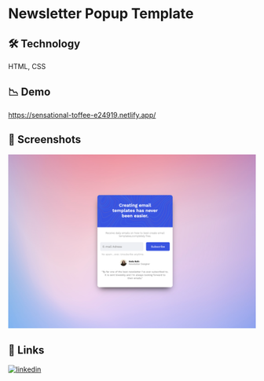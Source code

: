 # Newsletter Popup Template

## 🛠 Technology

HTML, CSS

## 📉 Demo

https://sensational-toffee-e24919.netlify.app/

## 📸 Screenshots

![App Screenshot](https://github.com/sedaballi/HTML-CSS-Workspace/blob/main/Newsletter%20Popup%20Template/img/Ekran%20Resmi%202024-01-30%2022.28.48.png?raw=true)

## 🔗 Links

[![linkedin](https://img.shields.io/badge/linkedin-0A66C2?style=for-the-badge&logo=linkedin&logoColor=white)](https://www.linkedin.com/in/sedaballi/)

